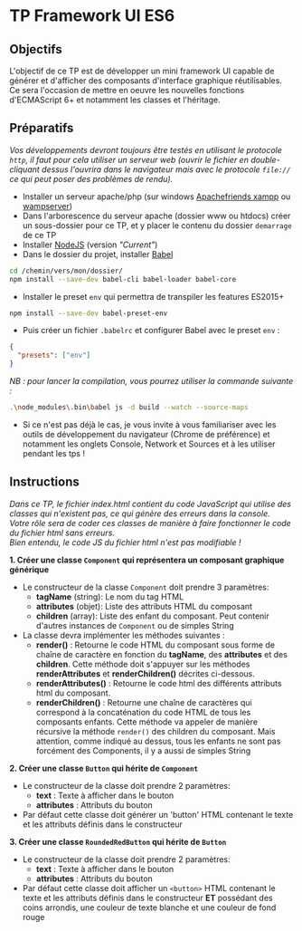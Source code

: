 # TP Framework UI ES6

## Objectifs
L'objectif de ce TP est de développer un mini framework UI capable de générer et d'afficher des composants d'interface graphique réutilisables. Ce sera l'occasion de mettre en oeuvre les nouvelles fonctions d'ECMAScript 6+ et notamment les classes et l'héritage.

## Préparatifs
*Vos développements devront toujours être testés en utilisant le protocole `http`, il faut pour cela utiliser un serveur web (ouvrir le fichier en double-cliquant dessus l'ouvrira dans le navigateur mais avec le protocole `file://` ce qui peut poser des problèmes de rendu).*
- Installer un serveur apache/php (sur windows [Apachefriends xampp](https://www.apachefriends.org/fr/index.html) ou [wampserver](http://www.wampserver.com/))
- Dans l'arborescence du serveur apache (dossier www ou htdocs) créer un sous-dossier pour ce TP, et y placer le contenu du dossier `demarrage` de ce TP
- Installer [NodeJS](https://nodejs.org/en/) (version *"Current"*)
- Dans le dossier du projet, installer [Babel](https://babeljs.io/docs/setup/#installation)
```bash
cd /chemin/vers/mon/dossier/
npm install --save-dev babel-cli babel-loader babel-core
```
- Installer le preset `env` qui permettra de transpiler les features ES2015+
```bash
npm install --save-dev babel-preset-env
```
- Puis créer un fichier `.babelrc` et configurer Babel avec le preset `env` :
```json
{
  "presets": ["env"]
}
```
*NB : pour lancer la compilation, vous pourrez utiliser la commande suivante :*
```bash
.\node_modules\.bin\babel js -d build --watch --source-maps
```
- Si ce n'est pas déjà le cas, je vous invite à vous familiariser avec les outils de développement du navigateur (Chrome de préférence) et notamment les onglets Console, Network et Sources et à les utiliser pendant les tps !

## Instructions
*Dans ce TP, le fichier index.html contient du code JavaScript qui utilise des classes qui n'existent pas, ce qui génère des erreurs dans la console.
<br>Votre rôle sera de coder ces classes de manière à faire fonctionner le code du fichier html sans erreurs.
<br>Bien entendu, le code JS du fichier html n'est pas modifiable !*

**1. Créer une classe `Component` qui représentera un composant graphique générique**
- Le constructeur de la classe `Component` doit prendre 3 paramètres:
	+ **tagName** (string): Le nom du tag HTML
	+ **attributes** (objet): Liste des attributs HTML du composant
	+ **children** (array): Liste des enfant du composant. Peut contenir d'autres instances de `Component` ou de simples String
- La classe devra implémenter les méthodes suivantes :
	+ **render()** : Retourne le code HTML du composant sous forme de chaîne de caractère en fonction du **tagName**, des **attributes** et des **children**. Cette méthode doit s'appuyer sur les méthodes **renderAttributes** et **renderChildren()** décrites ci-dessous.
	+ **renderAttributes()** : Retourne le code html des différents attributs html du composant.
	+ **renderChildren()** : Retourne une chaîne de caractères qui correspond à la concaténation du code HTML de tous les composants enfants. Cette méthode va appeler de manière récursive la méthode `render()` des children du composant. Mais attention, comme indiqué au dessus, tous les enfants ne sont pas forcément des Components, il y a aussi de simples String

**2. Créer une classe `Button` qui hérite de `Component`**
- Le constructeur de la classe doit prendre 2 paramètres:
	+ **text** : Texte à afficher dans le bouton
	+ **attributes** : Attributs du bouton
- Par défaut cette classe doit générer un 'button' HTML contenant le texte et les attributs définis dans le constructeur

**3. Créer une classe `RoundedRedButton` qui hérite de `Button`**
- Le constructeur de la classe doit prendre 2 paramètres:
	+ **text** : Texte à afficher dans le bouton
	+ **attributes** : Attributs du bouton
- Par défaut cette classe doit afficher un `<button>` HTML contenant le texte et les attributs définis dans le constructeur **ET** possédant des coins arrondis, une couleur de texte blanche et une couleur de fond rouge